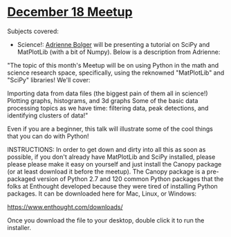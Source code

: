 [December 18 Meetup](http://www.meetup.com/PyLadies-Boston/events/122655702/)
================

Subjects covered:
* Science!: [Adrienne Bolger](https://github.com/abolger) will be presenting a tutorial on SciPy and MatPlotLib (with a bit of Numpy). Below is a description from Adrienne:

"The topic of this month's Meetup will be on using Python in the math and science research space, specifically, using the reknowned "MatPlotLib" and "SciPy" libraries!  We'll cover:

Importing data from data files (the biggest pain of them all in science!)
Plotting graphs, histograms, and 3d graphs
Some of the basic data processing topics as we have time: filtering data, peak detections, and identifying clusters of data!"

Even if you are a beginner, this talk will illustrate some of the cool things that you can do with Python!

INSTRUCTIONS:
In order to get down and dirty into all this as soon as possible, if you don't already have MatPlotLib and SciPy installed, please please please make it easy on yourself and just install the Canopy package (or at least download it before the meetup).  The Canopy package is a pre-packaged version of Python 2.7 and 120 common Python packages that the folks at Enthought developed because they were tired of installing Python packages.  It can be downloaded here for Mac, Linux, or Windows:

https://www.enthought.com/downloads/

Once you download the file to your desktop, double click it to run the installer.